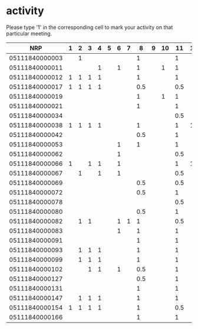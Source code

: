 # activity
Please type '1' in the corresponding cell to mark your activity on that particular meeting.

| NRP            | 1 | 2 | 3 | 4 | 5 | 6 | 7 | 8   | 9 | 10 | 11  | 12 | 13 | 14 | 15 | 16 |
|----------------|---|---|---|---|---|---|---|-----|---|----|-----|----|----|----|----|----|
| 05111840000003 |   | 1 |   |   |   |   |   | 1   |   |    | 1   |    |    |    |    |    |
| 05111840000011 |   |   |   | 1 |   | 1 |   | 1   |   | 1  | 1   |    | 1  |    |    |    |
| 05111840000012 | 1 | 1 | 1 | 1 |   |   |   | 1   |   |    | 1   |    |    |    |    |    |
| 05111840000017 | 1 | 1 | 1 | 1 |   |   |   | 0.5 |   |    | 0.5 |    |    |    |    |    |
| 05111840000019 |   |   |   |   |   |   |   | 1   |   | 1  | 1   |    | 1  |    |    |    |
| 05111840000021 |   |   |   |   |   |   |   | 1   |   |    | 1   |    |    |    |    |    |
| 05111840000034 |   |   |   |   |   |   |   |     |   |    | 0.5 |    |    |    |    |    |
| 05111840000038 | 1 | 1 | 1 | 1 |   |   |   | 1   |   |    | 1   | 1  |    |    |    |    |
| 05111840000042 |   |   |   |   |   |   |   | 0.5 |   |    | 1   |    |    |    |    |    |
| 05111840000053 |   |   |   |   |   | 1 |   | 1   |   |    | 1   |    |    |    |    |    |
| 05111840000062 |   |   |   |   |   | 1 |   |     |   |    | 0.5 |    |    |    |    |    |
| 05111840000066 | 1 |   | 1 | 1 |   | 1 |   |     |   |    | 1   | 1  |    |    |    |    |
| 05111840000067 |   | 1 |   | 1 |   | 1 |   |     |   |    | 0.5 |    |    |    |    |    |
| 05111840000069 |   |   |   |   |   |   |   | 0.5 |   |    | 0.5 |    |    |    |    |    |
| 05111840000072 |   |   |   |   |   |   |   | 0.5 |   |    | 1   |    |    |    |    |    |
| 05111840000078 |   |   |   |   |   |   |   |     |   |    | 0.5 |    |    |    |    |    |
| 05111840000080 |   |   |   |   |   |   |   | 0.5 |   |    | 1   |    |    |    |    |    |
| 05111840000082 |   | 1 | 1 |   |   | 1 | 1 | 1   |   |    | 0.5 |    |    |    |    |    |
| 05111840000083 |   |   |   |   |   | 1 |   | 1   |   |    | 1   |    |    |    |    |    |
| 05111840000091 |   |   |   |   |   |   |   | 1   |   |    | 1   |    | 1  |    |    |    |
| 05111840000093 |   | 1 | 1 | 1 |   |   |   | 1   |   |    | 1   |    |    |    |    |    |
| 05111840000099 |   | 1 | 1 | 1 |   |   |   | 1   |   |    | 1   |    |    |    |    |    |
| 05111840000102 |   |   | 1 | 1 |   | 1 |   | 0.5 |   |    | 1   |    |    |    |    |    |
| 05111840000127 |   |   |   |   |   |   |   | 0.5 |   |    | 1   |    |    |    |    |    |
| 05111840000131 |   |   |   |   |   |   |   | 1   |   |    | 1   |    |    |    |    |    |
| 05111840000147 |   | 1 | 1 | 1 |   |   |   | 1   |   |    | 1   |    |    |    |    |    |
| 05111840000154 | 1 | 1 | 1 | 1 |   |   |   | 1   |   |    | 0.5 |    |    |    |    |    |
| 05111840000166 |   |   |   |   |   |   |   | 1   |   |    | 1   |    |    |    |    |    |
